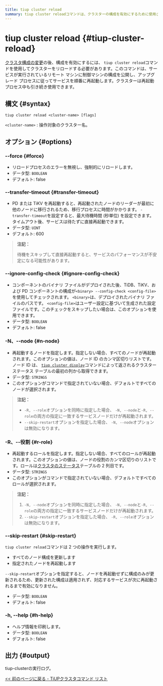 ```yaml
---
title: tiup cluster reload
summary: tiup cluster reloadコマンドは、クラスターの構成を有効にするために使用されます。リモートマシンに制御マシンの構成を公開し、サービスを順番に再起動します。オプションには、エラーを無視して強制的にリロードする--forceや、再起動のタイムアウトを設定する--transfer-timeoutなどがあります。また、ノードや役割を指定して再起動することも可能です。
---
```


# tiup cluster reload {#tiup-cluster-reload}

[クラスタ構成の変更](/tiup/tiup-component-cluster-edit-config.md)の後、構成を有効にするには、 `tiup cluster reload`コマンドを使用してクラスターをリロードする必要があります。このコマンドは、サービスが実行されているリモート マシンに制御マシンの構成を公開し、アップグレード プロセスに従ってサービスを順番に再起動します。クラスターは再起動プロセス中も引き続き使用できます。

## 構文 {#syntax}

```shell
tiup cluster reload <cluster-name> [flags]
```

`<cluster-name>` : 操作対象のクラスター名。

## オプション {#options}

### &#x20;--force {#force}

-   リロードプロセスのエラーを無視し、強制的にリロードします。
-   データ型: `BOOLEAN`
-   デフォルト: false

### --transfer-timeout {#transfer-timeout}

-   PD または TiKV を再起動すると、再起動されたノードのリーダーが最初に他のノードに移行されるため、移行プロセスに時間がかかります。 `-transfer-timeout`を設定すると、最大待機時間 (秒単位) を設定できます。タイムアウト後、サービスは待たずに直接再起動できます。
-   データ型: `UINT`
-   デフォルト: 600

> **注記：**
>
> 待機をスキップして直接再起動すると、サービスのパフォーマンスが不安定になる可能性があります。

### --ignore-config-check {#ignore-config-check}

-   コンポーネントのバイナリ ファイルがデプロイされた後、TiDB、TiKV、および PD コンポーネントの構成が`<binary> --config-check <config-file>`を使用してチェックされます。 `<binary>`は、デプロイされたバイナリ ファイルのパスです。 `<config-file>`はユーザー設定に基づいて生成された設定ファイルです。このチェックをスキップしたい場合は、このオプションを使用できます。
-   データ型: `BOOLEAN`
-   デフォルト: false

### -N、--node {#n-node}

-   再起動するノードを指定します。指定しない場合、すべてのノードが再起動されます。このオプションの値は、ノード ID のカンマ区切りリストです。ノード ID は、 [`tiup cluster display`](/tiup/tiup-component-cluster-display.md)コマンドによって返されるクラスター ステータス テーブルの最初の列から取得できます。
-   データ型: `STRINGS`
-   このオプションがコマンドで指定されていない場合、デフォルトですべてのノードが選択されます。

> **注記：**
>
> -   `-R, --role`オプションを同時に指定した場合、 `-N, --node`と`-R, --role`の両方の指定に一致するサービスノードだけが再起動されます。
> -   `--skip-restart`オプションを指定した場合、 `-N, --node`オプションは無効になります。

### -R、--役割 {#r-role}

-   再起動するロールを指定します。指定しない場合、すべてのロールが再起動されます。このオプションの値は、ノードの役割のカンマ区切りのリストです。ロールは[クラスタのステータス](/tiup/tiup-component-cluster-display.md)テーブルの 2 列目です。
-   データ型: `STRINGS`
-   このオプションがコマンドで指定されていない場合、デフォルトですべてのロールが選択されます。

> **注記：**
>
> 1.  `-N, --node`オプションを同時に指定した場合、 `-N, --node`と`-R, --role`の両方の指定に一致するサービスノードだけが再起動されます。
> 2.  `--skip-restart`オプションを指定した場合、 `-R, --role`オプションは無効になります。

### --skip-restart {#skip-restart}

`tiup cluster reload`コマンドは 2 つの操作を実行します。

-   すべてのノード構成を更新します
-   指定されたノードを再起動します

`--skip-restart`オプションを指定すると、ノードを再起動せずに構成のみが更新されるため、更新された構成は適用されず、対応するサービスが次に再起動されるまで有効になりません。

-   データ型: `BOOLEAN`
-   デフォルト: false

### -h, --help {#h-help}

-   ヘルプ情報を印刷します。
-   データ型: `BOOLEAN`
-   デフォルト: false

## 出力 {#output}

tiup-clusterの実行ログ。

[&lt;&lt; 前のページに戻る - TiUPクラスタコマンド リスト](/tiup/tiup-component-cluster.md#command-list)
